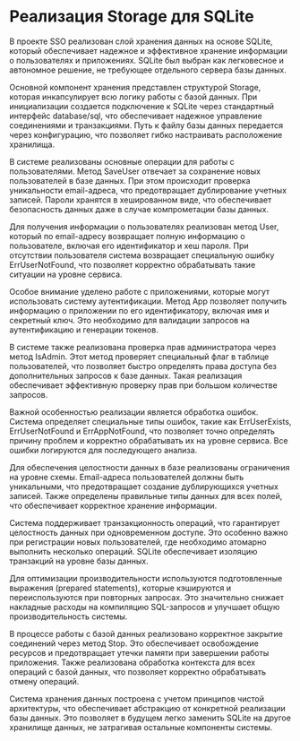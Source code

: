 # Реализация Storage для SQLite

В проекте SSO реализован слой хранения данных на основе SQLite, который обеспечивает надежное и эффективное хранение информации о пользователях и приложениях. SQLite был выбран как легковесное и автономное решение, не требующее отдельного сервера базы данных.

Основной компонент хранения представлен структурой Storage, которая инкапсулирует всю логику работы с базой данных. При инициализации создается подключение к SQLite через стандартный интерфейс database/sql, что обеспечивает надежное управление соединениями и транзакциями. Путь к файлу базы данных передается через конфигурацию, что позволяет гибко настраивать расположение хранилища.

В системе реализованы основные операции для работы с пользователями. Метод SaveUser отвечает за сохранение новых пользователей в базе данных. При этом происходит проверка уникальности email-адреса, что предотвращает дублирование учетных записей. Пароли хранятся в хешированном виде, что обеспечивает безопасность данных даже в случае компрометации базы данных.

Для получения информации о пользователях реализован метод User, который по email-адресу возвращает полную информацию о пользователе, включая его идентификатор и хеш пароля. При отсутствии пользователя система возвращает специальную ошибку ErrUserNotFound, что позволяет корректно обрабатывать такие ситуации на уровне сервиса.

Особое внимание уделено работе с приложениями, которые могут использовать систему аутентификации. Метод App позволяет получить информацию о приложении по его идентификатору, включая имя и секретный ключ. Это необходимо для валидации запросов на аутентификацию и генерации токенов.

В системе также реализована проверка прав администратора через метод IsAdmin. Этот метод проверяет специальный флаг в таблице пользователей, что позволяет быстро определять права доступа без дополнительных запросов к базе данных. Такая реализация обеспечивает эффективную проверку прав при большом количестве запросов.

Важной особенностью реализации является обработка ошибок. Система определяет специальные типы ошибок, такие как ErrUserExists, ErrUserNotFound и ErrAppNotFound, что позволяет точно определять причину проблем и корректно обрабатывать их на уровне сервиса. Все ошибки логируются для последующего анализа.

Для обеспечения целостности данных в базе реализованы ограничения на уровне схемы. Email-адреса пользователей должны быть уникальными, что предотвращает создание дублирующихся учетных записей. Также определены правильные типы данных для всех полей, что обеспечивает корректное хранение информации.

Система поддерживает транзакционность операций, что гарантирует целостность данных при одновременном доступе. Это особенно важно при регистрации новых пользователей, где необходимо атомарно выполнить несколько операций. SQLite обеспечивает изоляцию транзакций на уровне базы данных.

Для оптимизации производительности используются подготовленные выражения (prepared statements), которые кэшируются и переиспользуются при повторных запросах. Это значительно снижает накладные расходы на компиляцию SQL-запросов и улучшает общую производительность системы.

В процессе работы с базой данных реализовано корректное закрытие соединений через метод Stop. Это обеспечивает освобождение ресурсов и предотвращает утечки памяти при завершении работы приложения. Также реализована обработка контекста для всех операций с базой данных, что позволяет корректно обрабатывать отмену операций.

Система хранения данных построена с учетом принципов чистой архитектуры, что обеспечивает абстракцию от конкретной реализации базы данных. Это позволяет в будущем легко заменить SQLite на другое хранилище данных, не затрагивая остальные компоненты системы. 